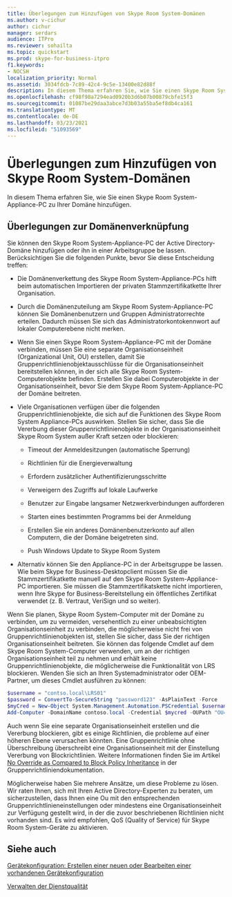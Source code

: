 ```yaml
---
title: Überlegungen zum Hinzufügen von Skype Room System-Domänen
ms.author: v-cichur
author: cichur
manager: serdars
audience: ITPro
ms.reviewer: sohailta
ms.topic: quickstart
ms.prod: skype-for-business-itpro
f1.keywords:
- NOCSH
localization_priority: Normal
ms.assetid: 3034fdcb-7c89-42c4-9c5e-13400e82d88f
description: In diesem Thema erfahren Sie, wie Sie einen Skype Room System-Appliance-PC zu Ihrer Domäne hinzufügen.
ms.openlocfilehash: cf98f98a7294ead0920b3d6b07b00879cbfe15f3
ms.sourcegitcommit: 01087be29daa3abce7d3b03a55ba5ef8db4ca161
ms.translationtype: MT
ms.contentlocale: de-DE
ms.lasthandoff: 03/23/2021
ms.locfileid: "51093569"
---
```

# <a name="skype-room-system-domain-joining-considerations"></a>Überlegungen zum Hinzufügen von Skype Room System-Domänen
 
In diesem Thema erfahren Sie, wie Sie einen Skype Room System-Appliance-PC zu Ihrer Domäne hinzufügen.
  
## <a name="domain-joining-considerations"></a>Überlegungen zur Domänenverknüpfung

Sie können den Skype Room System-Appliance-PC der Active Directory-Domäne hinzufügen oder ihn in einer Arbeitsgruppe be lassen. Berücksichtigen Sie die folgenden Punkte, bevor Sie diese Entscheidung treffen:
  
- Die Domänenverkettung des Skype Room System-Appliance-PCs hilft beim automatischen Importieren der privaten Stammzertifikatkette Ihrer Organisation.
    
- Durch die Domänenzuteilung am Skype Room System-Appliance-PC können Sie Domänenbenutzern und Gruppen Administratorrechte erteilen. Dadurch müssen Sie sich das Administratorkontokennwort auf lokaler Computerebene nicht merken.
    
- Wenn Sie einen Skype Room System-Appliance-PC mit der Domäne verbinden, müssen Sie eine separate Organisationseinheit (Organizational Unit, OU) erstellen, damit Sie Gruppenrichtlinienobjektausschlüsse für die Organisationseinheit bereitstellen können, in der sich alle Skype Room System-Computerobjekte befinden. Erstellen Sie dabei Computerobjekte in der Organisationseinheit, bevor Sie dem Skype Room System-Appliance-PC der Domäne beitreten.
    
- Viele Organisationen verfügen über die folgenden Gruppenrichtlinienobjekte, die sich auf die Funktionen des Skype Room System Appliance-PCs auswirken. Stellen Sie sicher, dass Sie die Vererbung dieser Gruppenrichtlinienobjekte in der Organisationseinheit Skype Room System außer Kraft setzen oder blockieren: 
    
  - Timeout der Anmeldesitzungen (automatische Sperrung)
    
  - Richtlinien für die Energieverwaltung
    
  - Erfordern zusätzlicher Authentifizierungsschritte
    
  - Verweigern des Zugriffs auf lokale Laufwerke
    
  - Benutzer zur Eingabe langsamer Netzwerkverbindungen aufforderen
    
  - Starten eines bestimmten Programms bei der Anmeldung
    
  - Erstellen Sie ein anderes Domänenbenutzerkonto auf allen Computern, die der Domäne beigetreten sind.
    
  - Push Windows Update to Skype Room System
    
- Alternativ können Sie den Appliance-PC in der Arbeitsgruppe be lassen. Wie beim Skype for Business-Desktopclient müssen Sie die Stammzertifikatkette manuell auf den Skype Room System-Appliance-PC importieren. Sie müssen die Stammzertifikatskette nicht importieren, wenn Ihre Skype for Business-Bereitstellung ein öffentliches Zertifikat verwendet (z. B. Vertraut, VeriSign und so weiter). 
    
Wenn Sie planen, Skype Room System-Computer mit der Domäne zu verbinden, um zu vermeiden, versehentlich zu einer unbeabsichtigten Organisationseinheit zu verbinden, die möglicherweise nicht frei von Gruppenrichtlinienobjekten ist, stellen Sie sicher, dass Sie der richtigen Organisationseinheit beitreten. Sie können das folgende Cmdlet auf dem Skype Room System-Computer verwenden, um an der richtigen Organisationseinheit teil zu nehmen und erhält keine Gruppenrichtlinienobjekte, die möglicherweise die Funktionalität von LRS blockieren. Wenden Sie sich an Ihren Systemadministrator oder OEM-Partner, um dieses Cmdlet ausführen zu können:
  
```powershell
$username = "contso.local\LRS01"
$password = ConvertTo-SecureString "password123" -AsPlainText -Force
$myCred = New-Object System.Management.Automation.PSCredential $username, $password
Add-Computer -DomainName contoso.local -Credential $mycred -OUPath "OU=LyncRoomSystem,OU=Resources,DC=CONTOSO,DC=LOCAL"
```

Auch wenn Sie eine separate Organisationseinheit erstellen und die Vererbung blockieren, gibt es einige Richtlinien, die probleme auf einer höheren Ebene verursachen könnten. Eine Gruppenrichtlinie ohne Überschreibung überschreibt eine Organisationseinheit mit der Einstellung Vererbung von Blockrichtlinien. Weitere Informationen finden Sie im Artikel [No Override as Compared to Block Policy Inheritance](/previous-versions/windows/it-pro/windows-2000-server/cc978255(v=technet.10)) in der Gruppenrichtliniendokumentation.
  
Möglicherweise haben Sie mehrere Ansätze, um diese Probleme zu lösen. Wir raten Ihnen, sich mit Ihren Active Directory-Experten zu beraten, um sicherzustellen, dass Ihnen eine Ou mit den entsprechenden Gruppenrichtlinieneinstellungen oder mindestens eine Organisationseinheit zur Verfügung gestellt wird, in der die zuvor beschriebenen Richtlinien nicht vorhanden sind. Es wird empfohlen, QoS (Quality of Service) für Skype Room System-Geräte zu aktivieren.

## <a name="see-also"></a>Siehe auch
  
[Gerätekonfiguration: Erstellen einer neuen oder Bearbeiten einer vorhandenen Gerätekonfiguration](../../help-topics/help-lscp/device-configuration-create-new-or-edit-existing.md)

[Verwalten der Dienstqualität](../../plan-your-deployment/network-requirements/network-requirements.md#managing-quality-of-service)
